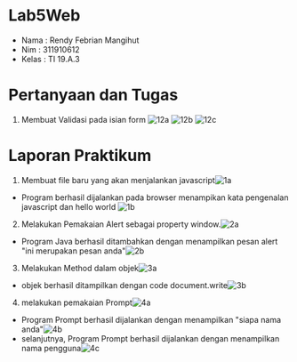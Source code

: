 # Lab5Web

- Nama : Rendy Febrian Mangihut
- Nim : 311910612
- Kelas : TI 19.A.3

# Pertanyaan dan Tugas

1. Membuat Validasi pada isian form
![12a](https://user-images.githubusercontent.com/59887134/115658621-4f275680-a363-11eb-826e-994726c6bc9c.png)
![12b](https://user-images.githubusercontent.com/59887134/115658646-5b131880-a363-11eb-968b-4942d76069b5.png)
![12c](https://user-images.githubusercontent.com/59887134/115658647-5cdcdc00-a363-11eb-95bb-d35f8aaf7c19.png)


# Laporan Praktikum

1. Membuat file baru yang akan menjalankan javascript![1a](https://user-images.githubusercontent.com/59887134/115658776-a62d2b80-a363-11eb-8826-6ed41687cfdc.png)
- Program berhasil dijalankan pada browser menampikan kata pengenalan javascript dan hello world
![1b](https://user-images.githubusercontent.com/59887134/115658947-f86e4c80-a363-11eb-9c7c-bf96ebf372f9.png)

2. Melakukan Pemakaian Alert sebagai property window.![2a](https://user-images.githubusercontent.com/59887134/115659073-353a4380-a364-11eb-88f1-b7c9c103a2d5.png)
- Program Java berhasil ditambahkan dengan menampilkan pesan alert "ini merupakan pesan anda"![2b](https://user-images.githubusercontent.com/59887134/115659205-6286f180-a364-11eb-8026-0ec9e3c52b8d.png)

3. Melakukan Method dalam objek![3a](https://user-images.githubusercontent.com/59887134/115659331-9b26cb00-a364-11eb-9d17-98f1e055b859.png)
- objek berhasil ditampilkan dengan code document.write![3b](https://user-images.githubusercontent.com/59887134/115659421-babdf380-a364-11eb-9935-7c02e6689b2e.png)

4. melakukan pemakaian Prompt![4a](https://user-images.githubusercontent.com/59887134/115659524-e04afd00-a364-11eb-8b61-3f8db682a30f.png)
- Program Prompt berhasil dijalankan dengan menampilkan "siapa nama anda"![4b](https://user-images.githubusercontent.com/59887134/115659819-52234680-a365-11eb-9e48-5308240330f9.png)
- selanjutnya, Program Prompt berhasil dijalankan dengan menampilkan nama pengguna![4c](https://user-images.githubusercontent.com/59887134/115659748-35870e80-a365-11eb-9a77-852a62ff82ac.png)




